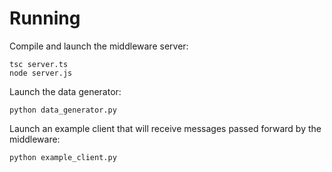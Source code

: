 # Running

Compile and launch the middleware server:
```
tsc server.ts
node server.js
```

Launch the data generator:
```
python data_generator.py
```

Launch an example client that will receive messages passed forward by the
middleware:
```
python example_client.py
```
